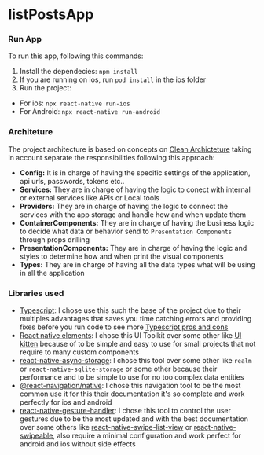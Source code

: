 # listPostsApp

### Run App

To run this app, following this commands: 

1. Install the dependecies: `npm install`
2. If you are running on ios, run `pod install` in the ios folder
3. Run the project:
  - For ios: `npx react-native run-ios`
  - For Android: `npx react-native run-android`

### Architeture

The project architecture is based on concepts on [Clean Archicteture](https://www.amazon.com/Clean-Architecture-Craftsmans-Software-Structure/dp/0134494164) taking in account separate the responsibilities following this approach:

* **Config:** It is in charge of having the specific settings of the application, api urls, passwords, tokens etc..
* **Services:** They are in charge of having the logic to conect with internal or external services like APIs or Local tools
* **Providers:** They are in charge of having the logic to connect the services with the app storage and handle how and when update them
* **ContainerComponents:** They are in charge of having the business logic to decide what data or behavior send to `Presentation Components` through props drilling 
* **PresentationComponents:** They are in charge of having the logic and styles to determine how and when print the visual components
* **Types:** They are in charge of having all the data types what will be using in all the application

### Libraries used

* [Typescript](https://www.typescriptlang.org/): I chose use this such the base of the project due to their multiples advantages that saves you time catching errors and providing fixes before you run code to see more [Typescript pros and cons](https://www.altexsoft.com/blog/typescript-pros-and-cons/)
* [React native elements](https://reactnativeelements.com/): I chose this UI Toolkit over some other like [UI kitten](https://akveo.github.io/react-native-ui-kitten/) because of to be simple and easy to use for small projects that not require to many custom components
* [react-native-async-storage](https://github.com/react-native-async-storage/async-storage): I chose this tool over some other like `realm` or `react-native-sqlite-storage` or some other because their performance and to be simple to use for no too complex data entities
* [@react-navigation/native](https://reactnavigation.org/): I chose this navigation tool to be the most common use it for this their documentation it's so complete and work perfectly for ios and android
* [react-native-gesture-handler](https://docs.swmansion.com/): I chose this tool to control the user gestures due to be the most updated and with the best documentation over some others like [react-native-swipe-list-view](https://github.com/jemise111/react-native-swipe-list-view) or  [react-native-swipeable](https://github.com/jshanson7/react-native-swipeable), also require a minimal configuration and work perfect for android and ios without side effects

